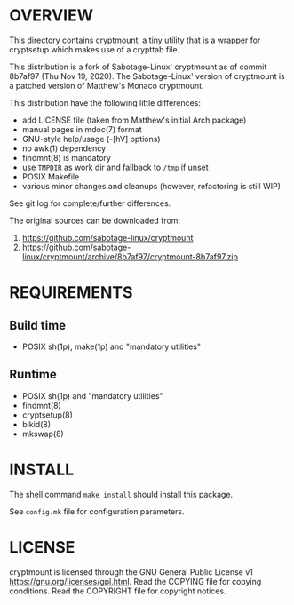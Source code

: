 OVERVIEW
========

This directory contains cryptmount, a tiny utility that is a wrapper for
cryptsetup which makes use of a crypttab file.

This distribution is a fork of Sabotage-Linux' cryptmount as of commit 8b7af97
(Thu Nov 19, 2020).  The Sabotage-Linux' version of cryptmount is a patched
version of Matthew's Monaco cryptmount.

This distribution have the following little differences:
* add LICENSE file (taken from Matthew's initial Arch package)
* manual pages in mdoc(7) format
* GNU-style help/usage (-[hV] options)
* no awk(1) dependency
* findmnt(8) is mandatory
* use `TMPDIR` as work dir and fallback to `/tmp` if unset
* POSIX Makefile
* various minor changes and cleanups (however, refactoring is still WIP)

See git log for complete/further differences.

The original sources can be downloaded from:
1. https://github.com/sabotage-linux/cryptmount
2. https://github.com/sabotage-linux/cryptmount/archive/8b7af97/cryptmount-8b7af97.zip


REQUIREMENTS
============

Build time
----------
* POSIX sh(1p), make(1p) and "mandatory utilities"

Runtime
-------
* POSIX sh(1p) and "mandatory utilities"
* findmnt(8)
* cryptsetup(8)
* blkid(8)
* mkswap(8)


INSTALL
=======

The shell command `make install` should install this package.

See `config.mk` file for configuration parameters.


LICENSE
=======

cryptmount is licensed through the GNU General Public License v1
<https://gnu.org/licenses/gpl.html>.
Read the COPYING file for copying conditions.
Read the COPYRIGHT file for copyright notices.
